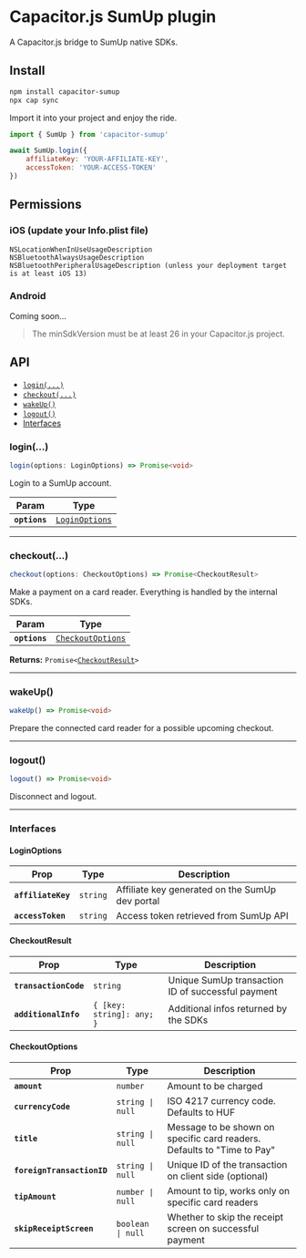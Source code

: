 # Capacitor.js SumUp plugin

A Capacitor.js bridge to SumUp native SDKs.

## Install

```bash
npm install capacitor-sumup
npx cap sync
```

Import it into your project and enjoy the ride.

```javascript
import { SumUp } from 'capacitor-sumup'

await SumUp.login({
    affiliateKey: 'YOUR-AFFILIATE-KEY',
    accessToken: 'YOUR-ACCESS-TOKEN'
})
```

## Permissions

### iOS (update your Info.plist file)
```
NSLocationWhenInUseUsageDescription
NSBluetoothAlwaysUsageDescription
NSBluetoothPeripheralUsageDescription (unless your deployment target is at least iOS 13)
```

### Android

Coming soon...

> The minSdkVersion must be at least 26 in your Capacitor.js project.

## API

<docgen-index>

* [`login(...)`](#login)
* [`checkout(...)`](#checkout)
* [`wakeUp()`](#wakeup)
* [`logout()`](#logout)
* [Interfaces](#interfaces)

</docgen-index>

<docgen-api>
<!--Update the source file JSDoc comments and rerun docgen to update the docs below-->

### login(...)

```typescript
login(options: LoginOptions) => Promise<void>
```

Login to a SumUp account.

| Param         | Type                                                  |
| ------------- | ----------------------------------------------------- |
| **`options`** | <code><a href="#loginoptions">LoginOptions</a></code> |

--------------------


### checkout(...)

```typescript
checkout(options: CheckoutOptions) => Promise<CheckoutResult>
```

Make a payment on a card reader. Everything is handled by the internal SDKs.

| Param         | Type                                                        |
| ------------- | ----------------------------------------------------------- |
| **`options`** | <code><a href="#checkoutoptions">CheckoutOptions</a></code> |

**Returns:** <code>Promise&lt;<a href="#checkoutresult">CheckoutResult</a>&gt;</code>

--------------------


### wakeUp()

```typescript
wakeUp() => Promise<void>
```

Prepare the connected card reader for a possible upcoming checkout.

--------------------


### logout()

```typescript
logout() => Promise<void>
```

Disconnect and logout.

--------------------


### Interfaces


#### LoginOptions

| Prop               | Type                | Description                                     |
| ------------------ | ------------------- | ----------------------------------------------- |
| **`affiliateKey`** | <code>string</code> | Affiliate key generated on the SumUp dev portal |
| **`accessToken`**  | <code>string</code> | Access token retrieved from SumUp API           |


#### CheckoutResult

| Prop                  | Type                                 | Description                                       |
| --------------------- | ------------------------------------ | ------------------------------------------------- |
| **`transactionCode`** | <code>string</code>                  | Unique SumUp transaction ID of successful payment |
| **`additionalInfo`**  | <code>{ [key: string]: any; }</code> | Additional infos returned by the SDKs             |


#### CheckoutOptions

| Prop                       | Type                         | Description                                                             |
| -------------------------- | ---------------------------- | ----------------------------------------------------------------------- |
| **`amount`**               | <code>number</code>          | Amount to be charged                                                    |
| **`currencyCode`**         | <code>string \| null</code>  | ISO 4217 currency code. Defaults to HUF                                 |
| **`title`**                | <code>string \| null</code>  | Message to be shown on specific card readers. Defaults to "Time to Pay" |
| **`foreignTransactionID`** | <code>string \| null</code>  | Unique ID of the transaction on client side (optional)                  |
| **`tipAmount`**            | <code>number \| null</code>  | Amount to tip, works only on specific card readers                      |
| **`skipReceiptScreen`**    | <code>boolean \| null</code> | Whether to skip the receipt screen on successful payment                |

</docgen-api>
